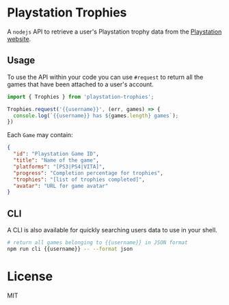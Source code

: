 # Playstation Trophies

A `nodejs` API to retrieve a user's Playstation trophy data from the [Playstation website](https://www.playstation.com/en-us/my/public-trophies/).

## Usage

To use the API within your code you can use `#request` to return all the games that have been attached to a user's account.

```js
import { Trophies } from 'playstation-trophies';

Trophies.request('{{username}}', (err, games) => {
  console.log(`{{username}} has ${games.length} games`);
})
```

Each `Game` may contain:

```json
{
  "id": "Playstation Game ID",
  "title": "Name of the game",
  "platforms": "[PS3|PS4|VITA]",
  "progress": "Completion percentage for trophies",
  "trophies": "[list of trophies completed]",
  "avatar": "URL for game avatar"
}
```

## CLI

A CLI is also available for quickly searching users data to use in your shell.

```bash
# return all games belonging to {{username}} in JSON format
npm run cli {{username}} -- --format json
```

# License

MIT
